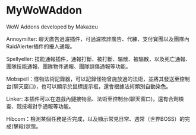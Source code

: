 ﻿# MyWoWAddon
WoW Addons developed by Makazeu

Annoymilter: 聊天廣告過濾插件，可過濾欺詐廣告、代練、支付寶團以及團隊內RaidAlerter插件的擾人通報。

Spellyeller: 技能通報插件，通報打斷、被打斷、驅散、被驅散，以及死亡通報、團隊技能通報、團隊物件通報、團隊誤傷通報等功能。

Mobspell：怪物法術記錄器，可以記錄怪物曾施放過的法術，並將其發送至控制台(聊天窗口)，也可以顯示於鼠標提示框，還會根據法術類別自動染色。

Linker: 本插件可以在遊戲內鏈接物品、法術至控制台(聊天窗口)，還有合劑檢查、競技場對手通報等功能。

Hibcom：檢測某個任務是否完成，以及顯示常見日常、週常（世界BOSS）的完成(擊殺)狀態。

